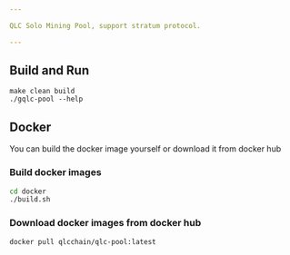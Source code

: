 ```yaml
---

QLC Solo Mining Pool, support stratum protocol.

---
```


## Build and Run
```shell
make clean build
./gqlc-pool --help
```

## Docker
You can build the docker image yourself or download it from docker hub
### Build docker images

```bash
cd docker
./build.sh
```

### Download docker images from docker hub

```bash
docker pull qlcchain/qlc-pool:latest
```
